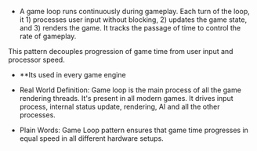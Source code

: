 <!-- Game Loop -->

- A game loop runs continuously during gameplay. Each turn of the loop, it 1) processes user input without blocking, 2) updates the game state, and 3) renders the game. It tracks the passage of time to control the rate of gameplay.

This pattern decouples progression of game time from user input and processor speed.

- **Its used in every game engine

- Real World Definition: Game loop is the main process of all the game rendering threads. It's present in all modern games. It drives input process, internal status update, rendering, AI and all the other processes.

- Plain Words: Game Loop pattern ensures that game time progresses in equal speed in all different hardware setups.

<!-- TODO: Left off at 22:00 -->